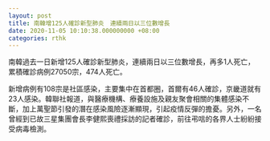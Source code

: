 ```yaml
---
layout: post
title: 南韓增125人確診新型肺炎　連續兩日以三位數增長
date: 2020-11-05 10:10:38.000000000 +08:00
categories: rthk
---
```


南韓過去一日新增125人確診新型肺炎，連續兩日以三位數增長，再多1人死亡，累積確診病例27050宗，474人死亡。

新增病例有108宗是社區感染，主要集中在首都圈，首爾有46人確診，京畿道就有23人感染。韓聯社報道，與醫療機構、療養設施及親友聚會相關的集體感染不斷，加上萬聖節引發的潛在感染風險逐漸顯現，引起疫情反彈的擔憂。另外，一名曾經到已故三星集團會長李健熙喪禮採訪的記者確診，前往弔唁的各界人士紛紛接受病毒檢測。
